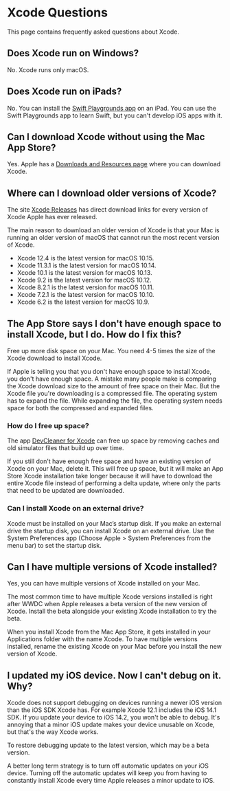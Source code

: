 # Xcode Questions

This page contains frequently asked questions about Xcode.

## Does Xcode run on Windows?

No. Xcode runs only macOS.

## Does Xcode run on iPads?

No. You can install the [Swift Playgrounds app](https://apps.apple.com/us/app/swift-playgrounds/id908519492) on an iPad. You can use the Swift Playgrounds app to learn Swift, but you can't develop iOS apps with it.

## Can I download Xcode without using the Mac App Store?

Yes. Apple has a [Downloads and Resources page](https://developer.apple.com/xcode/resources/) where you can download Xcode.

## Where can I download older versions of Xcode?

The site [Xcode Releases](https://xcodereleases.com) has direct download links for every version of Xcode Apple has ever released.

The main reason to download an older version of Xcode is that your Mac is running an older version of macOS that cannot run the most recent version of Xcode.

* Xcode 12.4 is the latest version for macOS 10.15.
* Xcode 11.3.1 is the latest version for macOS 10.14.
* Xcode 10.1 is the latest version for macOS 10.13.
* Xcode 9.2 is the latest version for macOS 10.12.
* Xcode 8.2.1 is the latest version for macOS 10.11.
* Xcode 7.2.1 is the latest version for macOS 10.10.
* Xcode 6.2 is the latest version for macOS 10.9. 

## The App Store says I don't have enough space to install Xcode, but I do. How do I fix this?

Free up more disk space on your Mac. You need 4-5 times the size of the Xcode download to install Xcode.

If Apple is telling you that you don't have enough space to install Xcode, you don't have enough space. A mistake many people make is comparing the Xcode download size to the amount of free space on their Mac. But the Xcode file you're downloading is a compressed file. The operating system has to expand the file. While expanding the file, the operating system needs space for both the compressed and expanded files.

### How do I free up space?

The app [DevCleaner for Xcode](http://www.one-minute-games.com/portfolio/dev-cleaner/) can free up space by removing caches and old simulator files that build up over time.

If you still don't have enough free space and have an existing version of Xcode on your Mac, delete it. This will free up space, but it will make an App Store Xcode installation take longer because it will have to download the entire Xcode file instead of performing a delta update, where only the parts that need to be updated are downloaded.

### Can I install Xcode on an external drive?

Xcode must be installed on your Mac’s startup disk. If you make an external drive the startup disk, you can install Xcode on an external drive. Use the System Preferences app (Choose Apple > System Preferences from the menu bar) to set the startup disk.

## Can I have multiple versions of Xcode installed?

Yes, you can have multiple versions of Xcode installed on your Mac. 

The most common time to have multiple Xcode versions installed is right after WWDC when Apple releases a beta version of the new version of Xcode. Install the beta alongside your existing Xcode installation to try the beta.

When you install Xcode from the Mac App Store, it gets installed in your Applications folder with the name Xcode. To have multiple versions installed, rename the existing Xcode on your Mac before you install the new version of Xcode.

## I updated my iOS device. Now I can't debug on it. Why?

Xcode does not support debugging on devices running a newer iOS version than the iOS SDK Xcode has. For example Xcode 12.1 includes the iOS 14.1 SDK. If you update your device to iOS 14.2, you won't be able to debug. It's annoying that a minor iOS update makes your device unusable on Xcode, but that's the way Xcode works.

To restore debugging update to the latest version, which may be a beta version.

A better long term strategy is to turn off automatic updates on your iOS device. Turning off the automatic updates will keep you from having to constantly install Xcode every time Apple releases a minor update to iOS.
